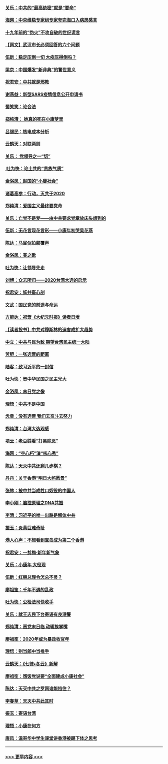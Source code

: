 #### [关乐：中共的“最高绝密”就是“要命”](../pages/nsc993/n11816946.md?t=01250731) 
#### [海网：中央维稳专家组专家夸完海口入病房感言](../pages/nsc993/n11815138.md?t=01250731) 
#### [十九年前的“伪火”不攻自破的世纪谎言](../pages/nsc993/n11813238.md?t=01250731) 
#### [【网文】武汉市长必须回答的六个问题](../pages/nsc993/n11813848.md?t=01250731) 
#### [伍新：稳定压倒一切 大疫压得倒吗？](../pages/nsc993/n11812634.md?t=01250731) 
#### [梁京：中国爆发“新非典”的警世意义](../pages/nsc993/n11812554.md?t=01250731) 
#### [祝君安：中共就是邪教](../pages/nsc993/n11812431.md?t=01250731) 
#### [谢燕益：新型SARS疫情信息公开申请书](../pages/nsc993/n11808840.md?t=01250731) 
#### [蜀笑笑：论合法](../pages/nsc993/n11808064.md?t=01250731) 
#### [郑纯清： 她真的死在小康梦里](../pages/nsc993/n11806623.md?t=01250731) 
#### [吕锡民：核电成本分析](../pages/nsc993/n11806284.md?t=01250731) 
#### [云鹤天：对联两则](../pages/nsc993/n11805957.md?t=01250731) 
#### [关乐： 党领导之一“切”](../pages/nsc993/n11804505.md?t=01250731) 
#### [ 吐为快：论土共的“贵族气质”](../pages/nsc993/n11804490.md?t=01250731) 
#### [金浴凤：赵国的“小康社会”](../pages/nsc993/n11804452.md?t=01250731) 
#### [诸葛高参：行动，灭共于2020](../pages/nsc993/n11804120.md?t=01250731) 
#### [郑纯清：爱国主义最终要党命](../pages/nsc993/n11802197.md?t=01250731) 
#### [关乐：亡党不是梦——由中共要求党章放床头想到的](../pages/nsc993/n11802156.md?t=01250731) 
#### [伍新：无花言现花言形——小康年初哭吴花燕](../pages/nsc993/n11800044.md?t=01250731) 
#### [陈达：马屁似拍颠覆声](../pages/nsc993/n11800010.md?t=01250731) 
#### [金浴凤：春之歌](../pages/nsc993/n11797687.md?t=01250731) 
#### [吐为快：让领导先走](../pages/nsc993/n11797512.md?t=01250731) 
#### [刘博：众志所归——2020台湾大选的启示](../pages/nsc993/n11796878.md?t=01250731) 
#### [祝君安：妖共畜心剖](../pages/nsc993/n11794273.md?t=01250731) 
#### [文武：国民党的前途与命运](../pages/nsc993/n11794198.md?t=01250731) 
#### [方能达：祝贺《大纪元时报》读者日增](../pages/nsc993/n11793807.md?t=01250731) 
#### [【读者投书】中共对穆斯林的迫害成扩大趋势](../pages/nsc993/n11791371.md?t=01250731) 
#### [中立：中共与民为敌 期望台湾民主统一大陆](../pages/nsc993/n11790392.md?t=01250731) 
#### [苦胆：一张选票的距离](../pages/nsc993/n11788914.md?t=01250731) 
#### [陆客：致习近平的一封信](../pages/nsc993/n11788867.md?t=01250731) 
#### [吐为快：贺中华民国之民主光大](../pages/nsc993/n11788618.md?t=01250731) 
#### [金浴凤：末日党之像](../pages/nsc993/n11787475.md?t=01250731) 
#### [理悟：中共不是中国](../pages/nsc993/n11787463.md?t=01250731) 
#### [念贲：没有选票  我们去奋斗去努力](../pages/nsc993/n11787398.md?t=01250731) 
#### [郑纯清：台湾大选观感](../pages/nsc993/n11786210.md?t=01250731) 
#### [项云：老百姓看“打黑除恶”](../pages/nsc993/n11785398.md?t=01250731) 
#### [海网：“空心朽”演“核心秀”](../pages/nsc993/n11783874.md?t=01250731) 
#### [陈达：天灭中共还剩几步棋？](../pages/nsc993/n11783719.md?t=01250731) 
#### [丹丹：关于香港“明日大屿愿景”](../pages/nsc993/n11783273.md?t=01250731) 
#### [张林：被中共当成牲口奴役的中国人](../pages/nsc993/n11782397.md?t=01250731) 
#### [李小刚：脑控原理之DNA共振](../pages/nsc993/n11780962.md?t=01250731) 
#### [李清：习近平的唯一出路是解体中共](../pages/nsc993/n11780866.md?t=01250731) 
#### [振玉：炎黄巨难奇耻](../pages/nsc993/n11779632.md?t=01250731) 
#### [港人心声：不想看到宝岛成为第二个香港](../pages/nsc993/n11778817.md?t=01250731) 
#### [祝君安：一剪梅‧新年新气象](../pages/nsc993/n11776340.md?t=01250731) 
#### [关乐：小康年 大役现](../pages/nsc993/n11774213.md?t=01250731) 
#### [伍新：红朝总理令怎总不灵？](../pages/nsc993/n11770813.md?t=01250731) 
#### [廖祖笙：千年不遇的乱政](../pages/nsc993/n11770373.md?t=01250731) 
#### [吐为快：公检法司快收手](../pages/nsc993/n11770359.md?t=01250731) 
#### [关乐：就王志民下台寄语有良港警](../pages/nsc993/n11769903.md?t=01250731) 
#### [郑纯清：恶党末日临 动辄挨掌嘴](../pages/nsc993/n11769356.md?t=01250731) 
#### [廖祖笙：2020年或为暴政收官年](../pages/nsc993/n11768216.md?t=01250731) 
#### [理悟：别当郎中当推手](../pages/nsc993/n11768243.md?t=01250731) 
#### [云鹤天：《七律▪冬云》新解](../pages/nsc993/n11768204.md?t=01250731) 
#### [廖祖笙：饿饭党说要“全面建成小康社会”](../pages/nsc993/n11767482.md?t=01250731) 
#### [陈达：天灭中共之罗网谁能挡住？](../pages/nsc993/n11767465.md?t=01250731) 
#### [李春草：天灭中共此其时](../pages/nsc993/n11767452.md?t=01250731) 
#### [振玉：寄语台湾](../pages/nsc993/n11767432.md?t=01250731) 
#### [理悟：小康在何方](../pages/nsc993/n11767394.md?t=01250731) 
#### [唐风：温哥华中学生课堂讲香港被踢下体之思考](../pages/nsc993/n11766848.md?t=01250731) 

----
#### [ >>> 更早内容 <<< ](../indexes/nsc993-earlier.md)
